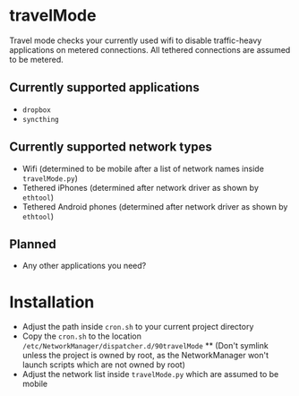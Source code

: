 # travelMode
Travel mode checks your currently used wifi to disable traffic-heavy applications on metered connections. All tethered connections are assumed to be metered.

## Currently supported applications
* `dropbox`
* `syncthing`

## Currently supported network types
* Wifi (determined to be mobile after a list of network names inside `travelMode.py`)
* Tethered iPhones (determined after network driver as shown by `ethtool`)
* Tethered Android phones (determined after network driver as shown by `ethtool`)

## Planned
* Any other applications you need?

# Installation
* Adjust the path inside `cron.sh` to your current project directory
* Copy the `cron.sh` to the location `/etc/NetworkManager/dispatcher.d/90travelMode`
** (Don't symlink unless the project is owned by root, as the NetworkManager won't launch scripts which are not owned by root)
* Adjust the network list inside `travelMode.py` which are assumed to be mobile
